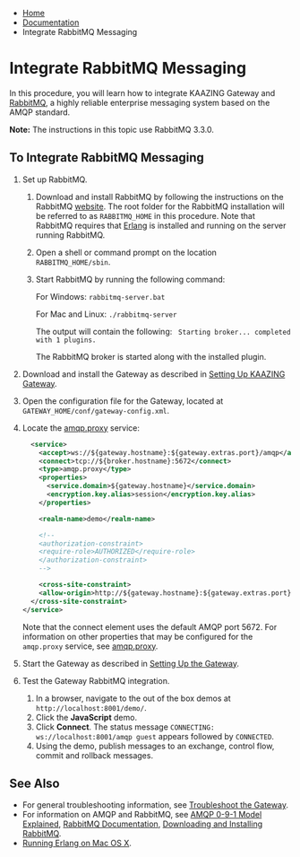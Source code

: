 -   [Home](../../index.md)
-   [Documentation](../index.md)
-   Integrate RabbitMQ Messaging

Integrate RabbitMQ Messaging
============================

In this procedure, you will learn how to integrate KAAZING Gateway and [RabbitMQ](https://www.rabbitmq.com/), a highly reliable enterprise messaging system based on the AMQP standard.

**Note:** The instructions in this topic use RabbitMQ 3.3.0.

To Integrate RabbitMQ Messaging
-------------------------------

1.  Set up RabbitMQ.
    1.  Download and install RabbitMQ by following the instructions on the RabbitMQ [website](http://www.rabbitmq.com/download.html). The root folder for the RabbitMQ installation will be referred to as `RABBITMQ_HOME` in this procedure. Note that RabbitMQ requires that [Erlang](http://www.erlang.org/download.html "Erlang Programming Language OTP 17.0") is installed and running on the server running RabbitMQ.
    2.  Open a shell or command prompt on the location `RABBITMQ_HOME/sbin`.
    3.  Start RabbitMQ by running the following command:

        For Windows:
         `rabbitmq-server.bat`

        For Mac and Linux:
         `./rabbitmq-server`

        The output will contain the following:
         ` Starting broker... completed with 1 plugins.`

        The RabbitMQ broker is started along with the installed plugin.

2.  Download and install the Gateway as described in [Setting Up KAAZING Gateway](../about/setup-guide.md).
3.  Open the configuration file for the Gateway, located at `GATEWAY_HOME/conf/gateway-config.xml`.
4.  Locate the [amqp.proxy](../admin-reference/r_configure_gateway_service.md#proxy-amqpproxy-and-jmsproxy) service:


    ``` xml
      <service>
        <accept>ws://${gateway.hostname}:${gateway.extras.port}/amqp</accept>
        <connect>tcp://${broker.hostname}:5672</connect>
        <type>amqp.proxy</type>
        <properties>
          <service.domain>${gateway.hostname}</service.domain>
          <encryption.key.alias>session</encryption.key.alias>
        </properties>

        <realm-name>demo</realm-name>

        <!--
        <authorization-constraint>
        <require-role>AUTHORIZED</require-role>
        </authorization-constraint>
        -->

        <cross-site-constraint>
        <allow-origin>http://${gateway.hostname}:${gateway.extras.port}</allow-origin>
      </cross-site-constraint>
    </service>
    ```

    Note that the connect element uses the default AMQP port 5672. For information on other properties that may be configured for the `amqp.proxy` service, see [amqp.proxy](../admin-reference/r_configure_gateway_service.md#proxy-amqpproxy-and-jmsproxy).

5.  Start the Gateway as described in [Setting Up the Gateway](../about/setup-guide.md).
6.  Test the Gateway RabbitMQ integration.

    1.  In a browser, navigate to the out of the box demos at `http://localhost:8001/demo/`.
    2.  Click the **JavaScript** demo.
    3.  Click **Connect**.
         The status message `CONNECTING: ws://localhost:8001/amqp guest` appears followed by `CONNECTED`.
    4.  Using the demo, publish messages to an exchange, control flow, commit and rollback messages.

See Also
--------

-   For general troubleshooting information, see [Troubleshoot the Gateway](../troubleshooting/o_troubleshoot.md).
-   For information on AMQP and RabbitMQ, see [AMQP 0-9-1 Model Explained](https://www.rabbitmq.com/tutorials/amqp-concepts.html), [RabbitMQ Documentation](https://www.rabbitmq.com/documentation.html), [Downloading and Installing RabbitMQ](https://www.rabbitmq.com/download.html).
-   [Running Erlang on Mac OS X](http://rudamoura.com/erlang-on-mac.html "Running Erlang/OTP on Mac OS X").
